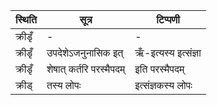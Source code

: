 | स्थिति | सूत्र | टिप्पणी |
| ----- | ------- | ------ |
| क्रीडृँ | - | - |
| क्रीडृँ | उपदेशेऽजनुनासिक इत् | ऋँ-इत्यस्य इत्संज्ञा |
| क्रीडृँ | शेषात् कर्तरि परस्मैपदम् | इति परस्मैपदम् |
| क्रीड् | तस्य लोपः | इत्संज्ञकस्य लोपः |
